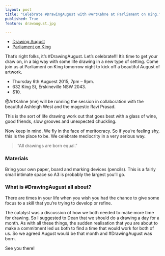 ```yaml
---
layout: post
title: "Celebrate #DrawingAugust with @ArtKahne at Parliament on King."
published: True
feature: drawaugust.jpg

---
```


*   [Drawing August](http://www.walesartsreview.org/drawing-august/)
*   [Parliament on King](http://www.parliamentonking.com/)

That’s right folks, it’s #DrawingAugust. Let’s celebrate!!! It’s time to get your draw on, in a big way with some life drawing in a new type of setting. Come join us at Parliament on King tomorrow night to kick off a beautiful August of artwork.

*   Thursday 6th Auguest 2015, 7pm – 9pm.
*   632 King St, Erskineville NSW 2043.
*   $10.

@ArtKahne (me) will be running the session in collaboration with the beautiful Ashleigh West and the magestic Ravi Prasad.

This is the sort of life drawing work out that goes best with a glass of wine, good friends, slow grooves and unexpected chuckling.

Now keep in mind. We fly in the face of meritocracy. So if you’re feeling shy, this is the place to be. We celebrate mediocrity in a very serious way.

> “All drawings are born equal.”

### Materials

Bring your own paper, board and marking devices (pencils). This is a fairly small intimate space so A3 is probably the largest you’ll go.

### What is #DrawingAugust all about?

There are times in your life when you wish you had the chance to give some focus to a skill that you’re trying to develop or refine.

The catalyst was a discussion of how we both needed to make more time for drawing. So I suggested to Dean that we should do a drawing a day for a month. As with all these things, the sudden realisation that you are about to make a commitment led us both to find a time that would work for both of us. So we agreed August would be that month and #DrawingAugust was born.

See you there!
